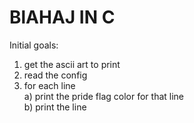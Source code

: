 # BlAHAJ IN C

Initial goals:

1. get the ascii art to print
2. read the config
3. for each line \
    a) print the pride flag color for that line\
    b) print the line

